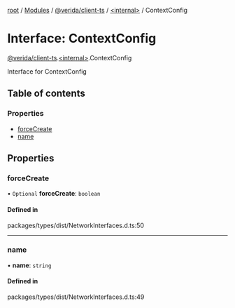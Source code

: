 [root](../README.md) / [Modules](../modules.md) / [@verida/client-ts](../modules/verida_client_ts.md) / [<internal\>](../modules/verida_client_ts._internal_.md) / ContextConfig

# Interface: ContextConfig

[@verida/client-ts](../modules/verida_client_ts.md).[<internal\>](../modules/verida_client_ts._internal_.md).ContextConfig

Interface for ContextConfig

## Table of contents

### Properties

- [forceCreate](verida_client_ts._internal_.ContextConfig.md#forcecreate)
- [name](verida_client_ts._internal_.ContextConfig.md#name)

## Properties

### forceCreate

• `Optional` **forceCreate**: `boolean`

#### Defined in

packages/types/dist/NetworkInterfaces.d.ts:50

___

### name

• **name**: `string`

#### Defined in

packages/types/dist/NetworkInterfaces.d.ts:49
